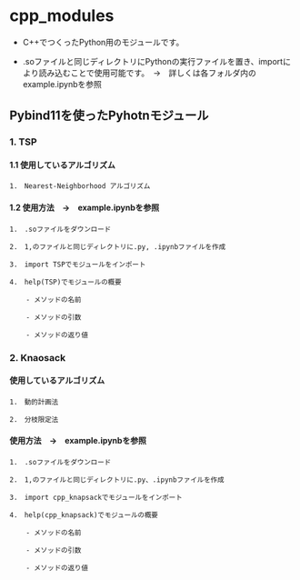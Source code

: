 # cpp_modules
* C++でつくったPython用のモジュールです。

* .soファイルと同じディレクトリにPythonの実行ファイルを置き、importにより読み込むことで使用可能です。　→　詳しくは各フォルダ内のexample.ipynbを参照

## Pybind11を使ったPyhotnモジュール
### 1. TSP
#### 1.1 使用しているアルゴリズム
	1.　Nearest-Neighborhood アルゴリズム

#### 1.2 使用方法　→　example.ipynbを参照
	1.　.soファイルをダウンロード

 	2.　1,のファイルと同じディレクトリに.py, .ipynbファイルを作成

 	3.　import TSPでモジュールをインポート

 	4.　help(TSP)でモジュールの概要
	
		- メソッドの名前  
		
   		- メソッドの引数  
	
  		- メソッドの返り値  

### 2. Knaosack
#### 使用しているアルゴリズム
	1.　動的計画法
	
	2.　分枝限定法

#### 使用方法　→　example.ipynbを参照
	1.　.soファイルをダウンロード

 	2.　1,のファイルと同じディレクトリに.py、.ipynbファイルを作成

 	3.　import cpp_knapsackでモジュールをインポート

 	4.　help(cpp_knapsack)でモジュールの概要
	
		- メソッドの名前  
		
   		- メソッドの引数  
	
  		- メソッドの返り値  
